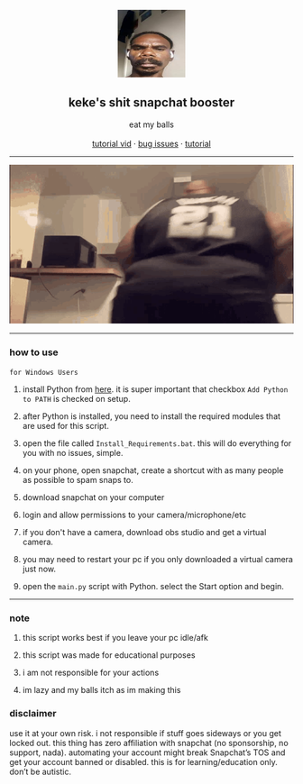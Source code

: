 
<br/>
<div align="center">
  <a href="https://github.com/vimashawarma/hello">
    <img src="https://github.com/vimashawarma/hello/blob/files-that-are-irrevalant/images.jpeg?raw=true" alt="Logo" width="120" height="120">
  </a>
  
  <h2 align="center">keke's shit snapchat booster</h3>

  <p align="center">
    eat my balls</b>
    <br />
    <br />
    <a href="https://www.youtube.com/watch?v=dQw4w9WgXcQ">tutorial vid</a>
    ·
    <a href="https://github.com/vimashawarma/hello/issues">bug issues</a>
    ·
    <a href="https://www.youtube.com/watch?v=dQw4w9WgXcQ">tutorial</a>
    
  </p>
</div>

---------------------------------------

  ![image](https://raw.githubusercontent.com/vimashawarma/hello/refs/heads/files-that-are-irrevalant/edp445-twerk.gif)

---------------------------------------

### how to use

`for Windows Users`

1. install Python from <a href="https://www.python.org/ftp/python/3.9.2/python-3.9.2-amd64.exe">here</a>. it is super important that checkbox `Add Python to PATH` is checked on setup.
2. after Python is installed, you need to install the required modules that are used for this script. 
3. open the file called `Install_Requirements.bat`. this will do everything for you with no issues, simple.
   
1. on your phone, open snapchat, create a shortcut with as many people as possible to spam snaps to.
2. download snapchat on your computer
3. login and allow permissions to your camera/microphone/etc
4. if you don't have a camera, download obs studio and get a virtual camera.
5. you may need to restart your pc if you only downloaded a virtual camera just now.
6. open the `main.py` script with Python. select the Start option and begin.

---------------------------------------
### note
1. this script works best if you leave your pc idle/afk
2. this script was made for educational purposes
3. i am not responsible for your actions

4. im lazy and my balls itch as im making this

### disclaimer

use it at your own risk.
i not responsible if stuff goes sideways or you get locked out.
this thing has zero affiliation with snapchat (no sponsorship, no support, nada).
automating your account might break Snapchat’s TOS and get your account banned or disabled.
this is for learning/education only. don’t be autistic.
